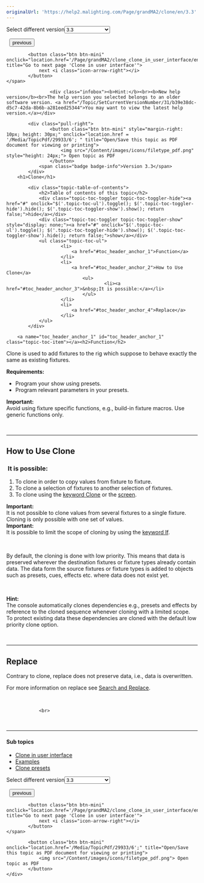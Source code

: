 ```yaml
---
originalUrl: 'https://help2.malighting.com/Page/grandMA2/clone/en/3.3'
---
```


<div class="topic-navigation">

<div class="pull-right">
	<span class="pull-left">


<div class="pull-left">
<form action="/Topic/SetCurrentVersionNumber" class="form-inline" id="frmTagSelector" method="post">	<span class="form-mini">
		<div class="input-prepend"><span class="add-on">Select different version</span><select autocomplete="off" id="versionNumberId" name="versionNumberId" onchange="$(this).closest('#frmTagSelector').submit();" style="width: 120px;"><option value="">- latest -</option>
<option selected="selected" value="6">3.3</option>
<option value="14">3.4</option>
<option value="18">3.5</option>
<option value="21">3.6</option>
<option value="23">3.7</option>
<option value="27">3.8</option>
<option value="31">3.9</option>
</select></div>
		<input data-val="true" data-val-number="The field Int32 must be a number." data-val-required="The Int32 field is required." id="ProductId" name="ProductId" type="hidden" value="11">
		<input id="CurrentGuid" name="CurrentGuid" type="hidden" value="b39e38dc-d5c7-42da-8b6b-a281eed25344">
	</span>
</form></div>&nbsp;	</span>
	<span class="pull-right" style="white-space: nowrap;">
			<button class="btn btn-mini" onclick="location.href='/Page/grandMA2/adv_exec_spec_master_playback/en/3.3'; " title="Go to previous page 'Playback masters'">
				<i class="icon-arrow-left"></i> previous
			</button>

			<button class="btn btn-mini" onclick="location.href='/Page/grandMA2/clone_clone_in_user_interface/en/3.3';" title="Go to next page 'Clone in user interface'">
				next <i class="icon-arrow-right"></i> 
			</button>
	</span>
</div>
<div class="clear-fix" style="margin-bottom: 10px"></div>
</div>

					<div class="infobox"><b>Hint:</b><br><b>New help version</b><br>The help version you selected belongs to an older software version. <a href="/Topic/SetCurrentVersionNumber/31/b39e38dc-d5c7-42da-8b6b-a281eed25344">You may want to view the latest help version.</a></div>

			<div class="pull-right">
					<button class="btn btn-mini" style="margin-right: 10px; height: 30px;" onclick="location.href = '/Media/TopicPdf/29933/6'; " title="Open/Save this topic as PDF document for viewing or printing">
						<img src="/Content/images/icons/filetype_pdf.png" style="height: 24px;"> Open topic as PDF
					</button>
				<span class="badge badge-info">Version 3.3</span>
			</div>
		<h1>Clone</h1>

			<div class="topic-table-of-contents">
				<h2>Table of contents of this topic</h2>
				<div class="topic-toc-toggler topic-toc-toggler-hide"><a href="#" onclick="$('.topic-toc-ul').toggle(); $('.topic-toc-toggler-hide').hide(); $('.topic-toc-toggler-show').show(); return false;">hide</a></div>
				<div class="topic-toc-toggler topic-toc-toggler-show" style="display: none;"><a href="#" onclick="$('.topic-toc-ul').toggle(); $('.topic-toc-toggler-hide').show(); $('.topic-toc-toggler-show').hide(); return false;">show</a></div>
				<ul class="topic-toc-ul">
						<li>
							<a href="#toc_header_anchor_1">Function</a>
						</li>
						<li>
							<a href="#toc_header_anchor_2">How to Use Clone</a>
								<ul>
										<li><a href="#toc_header_anchor_3">&nbsp;It is possible:</a></li>
								</ul>
						</li>
						<li>
							<a href="#toc_header_anchor_4">Replace</a>
						</li>
				</ul>
			</div>

		<a name="toc_header_anchor_1" id="toc_header_anchor_1" class="topic-toc-item"></a><h2>Function</h2>

<p>Clone is used to add fixtures to the rig which suppose to behave exactly the same as existing fixtures.</p>

<p><strong>Requirements:</strong></p>

<ul>
	<li>Program your show using presets.</li>
	<li>Program relevant parameters in your presets.</li>
</ul>

<div class="important"><strong>Important:</strong><br>
Avoid using fixture specific functions, e.g., build-in fixture macros. Use generic functions only.&nbsp;</div>

<p>&nbsp;</p>

<hr>
<a name="toc_header_anchor_2" id="toc_header_anchor_2" class="topic-toc-item"></a><h2>How to Use Clone</h2>

<a name="toc_header_anchor_3" id="toc_header_anchor_3" class="topic-toc-item"></a><h3>&nbsp;It is possible:</h3>

<ol>
	<li>To clone in order to copy values from fixture to fixture.</li>
	<li>To clone a selection of fixtures to another selection of fixtures.&nbsp;</li>
	<li>To clone using the <a href="/Topic/7d517b5f-1c43-415e-a6e7-82669ffca89c">keyword Clone</a> or the <a href="/Topic/1543a86b-8a2a-49cf-8e73-e463c489d0bd">screen</a>.&nbsp;</li>
</ol>

<div class="important"><strong>Important:</strong><br>
It is not possible to clone values from several fixtures to a single fixture. Cloning is only possible with one set of values.&nbsp;</div>

<div class="important"><strong>Important:</strong><br>
It is possible to limit the scope of cloning by using the <a href="/Topic/4c639506-de32-4a67-b31f-e438a4f5a742">keyword If</a>.</div>

<p>&nbsp;</p>

<p>By default, the cloning is done with low priority. This means that data is preserved wherever the destination fixtures or fixture types already contain data. The data form the source fixtures or fixture types is added to objects such as presets, cues, effects etc. where data does not exist yet.&nbsp;</p>

<p>&nbsp;</p>

<div class="tip"><strong>Hint:</strong><br>
The console automatically clones dependencies e.g., presets and effects by reference to the cloned sequence whenever cloning with a limited scope. To protect existing data these dependencies are cloned with the default low priority clone option.&nbsp;</div>

<p>&nbsp;</p>

<hr>
<a name="toc_header_anchor_4" id="toc_header_anchor_4" class="topic-toc-item"></a><h2>Replace</h2>

<p>Contrary to clone, replace does not preserve data, i.e., data is overwritten. &nbsp;</p>

<p>For more information on replace see <a href="/Topic/66c2e4f8-c1a1-40d1-9e5c-ac0c015a4f73">Search and Replace</a>.&nbsp;</p>

<p>&nbsp;</p>


				<br>
<div class="topic-navigation">
	<br>
	<hr>
	<h4>Sub topics</h4>
	<ul>
				<li><a href="/Page/grandMA2/clone_clone_in_user_interface/en/3.3">Clone in user interface</a></li>
				<li><a href="/Page/grandMA2/clone_examples/en/3.3">Examples</a></li>
				<li><a href="/Page/grandMA2/clone_clone_presets/en/3.3">Clone presets</a></li>
	</ul>

<div class="pull-right">
	<span class="pull-left">


<div class="pull-left">
<form action="/Topic/SetCurrentVersionNumber" class="form-inline" id="frmTagSelector" method="post">	<span class="form-mini">
		<div class="input-prepend"><span class="add-on">Select different version</span><select autocomplete="off" id="versionNumberId" name="versionNumberId" onchange="$(this).closest('#frmTagSelector').submit();" style="width: 120px;"><option value="">- latest -</option>
<option selected="selected" value="6">3.3</option>
<option value="14">3.4</option>
<option value="18">3.5</option>
<option value="21">3.6</option>
<option value="23">3.7</option>
<option value="27">3.8</option>
<option value="31">3.9</option>
</select></div>
		<input data-val="true" data-val-number="The field Int32 must be a number." data-val-required="The Int32 field is required." id="ProductId" name="ProductId" type="hidden" value="11">
		<input id="CurrentGuid" name="CurrentGuid" type="hidden" value="b39e38dc-d5c7-42da-8b6b-a281eed25344">
	</span>
</form></div>&nbsp;	</span>
	<span class="pull-right" style="white-space: nowrap;">
			<button class="btn btn-mini" onclick="location.href='/Page/grandMA2/adv_exec_spec_master_playback/en/3.3'; " title="Go to previous page 'Playback masters'">
				<i class="icon-arrow-left"></i> previous
			</button>

			<button class="btn btn-mini" onclick="location.href='/Page/grandMA2/clone_clone_in_user_interface/en/3.3';" title="Go to next page 'Clone in user interface'">
				next <i class="icon-arrow-right"></i> 
			</button>
	</span>
</div>
	<div class="clear-fix"></div>
	<div class="pull-right">
	
			<button class="btn btn-mini" onclick="location.href='/Media/TopicPdf/29933/6';" title="Open/Save this topic as PDF document for viewing or printing">
				<img src="/Content/images/icons/filetype_pdf.png"> Open topic as PDF
			</button>
	</div>
<div class="clear-fix" style="margin-bottom: 10px"></div>
</div>

	
